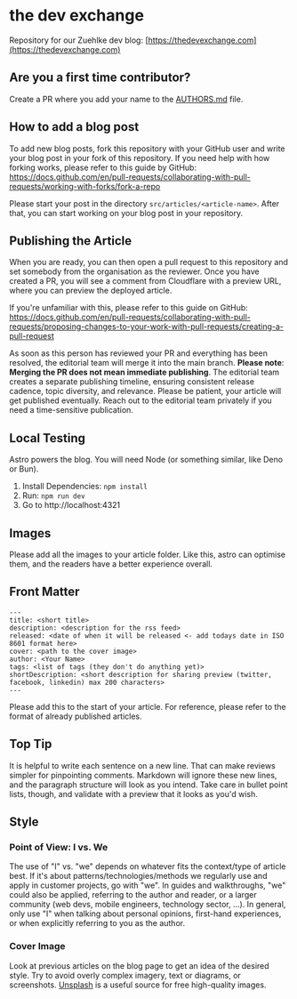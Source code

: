 # the dev exchange

Repository for our Zuehlke dev blog: [https://thedevexchange.com](https://thedevexchange.com)

## Are you a first time contributor?

Create a PR where you add your name to the [AUTHORS.md](./AUTHORS.md) file.

## How to add a blog post

To add new blog posts, fork this repository with your GitHub user and write your blog post in your fork of this repository.
If you need help with how forking works, please refer to this guide by GitHub: https://docs.github.com/en/pull-requests/collaborating-with-pull-requests/working-with-forks/fork-a-repo

Please start your post in the directory `src/articles/<article-name>`.
After that, you can start working on your blog post in your repository.

## Publishing the Article

When you are ready, you can then open a pull request to this repository and set somebody from the organisation as the reviewer.
Once you have created a PR, you will see a comment from Cloudflare with a preview URL, where you can preview the deployed article.

If you're unfamiliar with this, please refer to this guide on GitHub: https://docs.github.com/en/pull-requests/collaborating-with-pull-requests/proposing-changes-to-your-work-with-pull-requests/creating-a-pull-request

As soon as this person has reviewed your PR and everything has been resolved, the editorial team will merge it into the main branch.
**Please note**: **Merging the PR does not mean immediate publishing**.
The editorial team creates a separate publishing timeline, ensuring consistent release cadence, topic diversity, and relevance.
Please be patient, your article will get published eventually.
Reach out to the editorial team privately if you need a time-sensitive publication.

## Local Testing

Astro powers the blog.
You will need Node (or something similar, like Deno or Bun).

1. Install Dependencies: `npm install`
2. Run: `npm run dev`
3. Go to http://localhost:4321

## Images

Please add all the images to your article folder.
Like this, astro can optimise them, and the readers have a better experience overall.

## Front Matter

```
---
title: <short title>
description: <description for the rss feed>
released: <date of when it will be released <- add todays date in ISO 8601 format here>
cover: <path to the cover image>
author: <Your Name>
tags: <list of tags (they don't do anything yet)>
shortDescription: <short description for sharing preview (twitter, facebook, linkedin) max 200 characters>
---
```

Please add this to the start of your article. For reference, please refer to the format of already published articles.

## Top Tip

It is helpful to write each sentence on a new line.
That can make reviews simpler for pinpointing comments.
Markdown will ignore these new lines, and the paragraph structure will look as you intend.
Take care in bullet point lists, though, and validate with a preview that it looks as you'd wish.

## Style

### Point of View: I vs. We

The use of "I" vs. "we" depends on whatever fits the context/type of article best.
If it's about patterns/technologies/methods we regularly use and apply in customer projects, go with "we".
In guides and walkthroughs, "we" could also be applied, referring to the author and reader, or a larger community (web devs, mobile engineers, technology sector, …).
In general, only use "I" when talking about personal opinions, first-hand experiences, or when explicitly referring to you as the author.

### Cover Image

Look at previous articles on the blog page to get an idea of the desired style.
Try to avoid overly complex imagery, text or diagrams, or screenshots.
[Unsplash](https://unsplash.com) is a useful source for free high-quality images.
